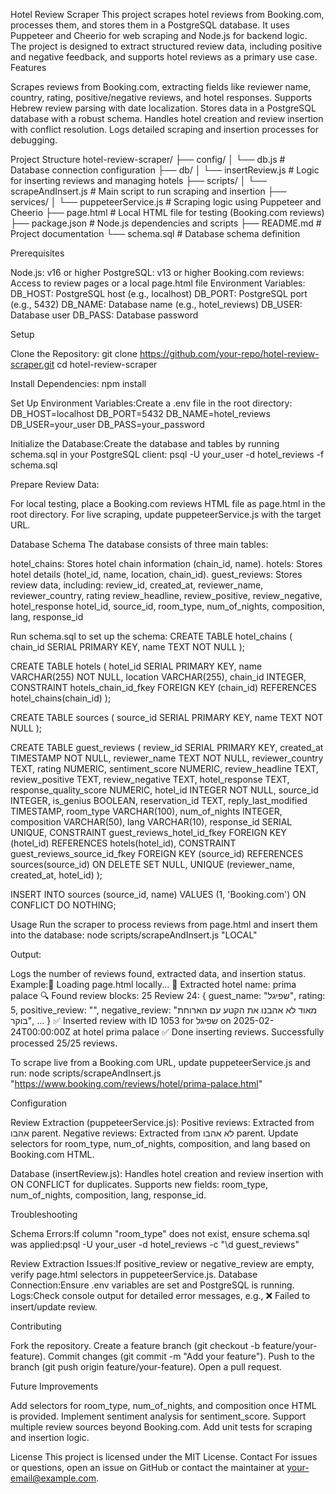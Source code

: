 Hotel Review Scraper
This project scrapes hotel reviews from Booking.com, processes them, and stores them in a PostgreSQL database. It uses Puppeteer and Cheerio for web scraping and Node.js for backend logic. The project is designed to extract structured review data, including positive and negative feedback, and supports hotel reviews as a primary use case.
Features

Scrapes reviews from Booking.com, extracting fields like reviewer name, country, rating, positive/negative reviews, and hotel responses.
Supports Hebrew review parsing with date localization.
Stores data in a PostgreSQL database with a robust schema.
Handles hotel creation and review insertion with conflict resolution.
Logs detailed scraping and insertion processes for debugging.

Project Structure
hotel-review-scraper/
├── config/
│   └── db.js              # Database connection configuration
├── db/
│   └── insertReview.js    # Logic for inserting reviews and managing hotels
├── scripts/
│   └── scrapeAndInsert.js # Main script to run scraping and insertion
├── services/
│   └── puppeteerService.js # Scraping logic using Puppeteer and Cheerio
├── page.html              # Local HTML file for testing (Booking.com reviews)
├── package.json           # Node.js dependencies and scripts
├── README.md              # Project documentation
└── schema.sql             # Database schema definition

Prerequisites

Node.js: v16 or higher
PostgreSQL: v13 or higher
Booking.com reviews: Access to review pages or a local page.html file
Environment Variables:
DB_HOST: PostgreSQL host (e.g., localhost)
DB_PORT: PostgreSQL port (e.g., 5432)
DB_NAME: Database name (e.g., hotel_reviews)
DB_USER: Database user
DB_PASS: Database password



Setup

Clone the Repository:
git clone https://github.com/your-repo/hotel-review-scraper.git
cd hotel-review-scraper


Install Dependencies:
npm install


Set Up Environment Variables:Create a .env file in the root directory:
DB_HOST=localhost
DB_PORT=5432
DB_NAME=hotel_reviews
DB_USER=your_user
DB_PASS=your_password


Initialize the Database:Create the database and tables by running schema.sql in your PostgreSQL client:
psql -U your_user -d hotel_reviews -f schema.sql


Prepare Review Data:

For local testing, place a Booking.com reviews HTML file as page.html in the root directory.
For live scraping, update puppeteerService.js with the target URL.



Database Schema
The database consists of three main tables:

hotel_chains: Stores hotel chain information (chain_id, name).
hotels: Stores hotel details (hotel_id, name, location, chain_id).
guest_reviews: Stores review data, including:
review_id, created_at, reviewer_name, reviewer_country, rating
review_headline, review_positive, review_negative, hotel_response
hotel_id, source_id, room_type, num_of_nights, composition, lang, response_id



Run schema.sql to set up the schema:
CREATE TABLE hotel_chains (
  chain_id SERIAL PRIMARY KEY,
  name TEXT NOT NULL
);

CREATE TABLE hotels (
  hotel_id SERIAL PRIMARY KEY,
  name VARCHAR(255) NOT NULL,
  location VARCHAR(255),
  chain_id INTEGER,
  CONSTRAINT hotels_chain_id_fkey FOREIGN KEY (chain_id) REFERENCES hotel_chains(chain_id)
);

CREATE TABLE sources (
  source_id SERIAL PRIMARY KEY,
  name TEXT NOT NULL
);

CREATE TABLE guest_reviews (
  review_id SERIAL PRIMARY KEY,
  created_at TIMESTAMP NOT NULL,
  reviewer_name TEXT NOT NULL,
  reviewer_country TEXT,
  rating NUMERIC,
  sentiment_score NUMERIC,
  review_headline TEXT,
  review_positive TEXT,
  review_negative TEXT,
  hotel_response TEXT,
  response_quality_score NUMERIC,
  hotel_id INTEGER NOT NULL,
  source_id INTEGER,
  is_genius BOOLEAN,
  reservation_id TEXT,
  reply_last_modified TIMESTAMP,
  room_type VARCHAR(100),
  num_of_nights INTEGER,
  composition VARCHAR(50),
  lang VARCHAR(10),
  response_id SERIAL UNIQUE,
  CONSTRAINT guest_reviews_hotel_id_fkey FOREIGN KEY (hotel_id) REFERENCES hotels(hotel_id),
  CONSTRAINT guest_reviews_source_id_fkey FOREIGN KEY (source_id) REFERENCES sources(source_id) ON DELETE SET NULL,
  UNIQUE (reviewer_name, created_at, hotel_id)
);

INSERT INTO sources (source_id, name) VALUES (1, 'Booking.com') ON CONFLICT DO NOTHING;

Usage
Run the scraper to process reviews from page.html and insert them into the database:
node scripts/scrapeAndInsert.js "LOCAL"

Output:

Logs the number of reviews found, extracted data, and insertion status.
Example:📄 Loading page.html locally...
🏨 Extracted hotel name: prima palace
🔍 Found review blocks: 25
Review 24: { guest_name: "שפיגל", rating: 5, positive_review: "", negative_review: "מאוד לא אהבנו את הקטע עם הארוחת בוקר", ... }
✅ Inserted review with ID 1053 for שפיגל on 2025-02-24T00:00:00Z at hotel prima palace
✅ Done inserting reviews. Successfully processed 25/25 reviews.



To scrape live from a Booking.com URL, update puppeteerService.js and run:
node scripts/scrapeAndInsert.js "https://www.booking.com/reviews/hotel/prima-palace.html"

Configuration

Review Extraction (puppeteerService.js):
Positive reviews: Extracted from <span class="bui-u-sr-only">אהבו</span> parent.
Negative reviews: Extracted from <span class="bui-u-sr-only">לא אהבו</span> parent.
Update selectors for room_type, num_of_nights, composition, and lang based on Booking.com HTML.


Database (insertReview.js):
Handles hotel creation and review insertion with ON CONFLICT for duplicates.
Supports new fields: room_type, num_of_nights, composition, lang, response_id.



Troubleshooting

Schema Errors:If column "room_type" does not exist, ensure schema.sql was applied:psql -U your_user -d hotel_reviews -c "\d guest_reviews"


Review Extraction Issues:If positive_review or negative_review are empty, verify page.html selectors in puppeteerService.js.
Database Connection:Ensure .env variables are set and PostgreSQL is running.
Logs:Check console output for detailed error messages, e.g., ❌ Failed to insert/update review.

Contributing

Fork the repository.
Create a feature branch (git checkout -b feature/your-feature).
Commit changes (git commit -m "Add your feature").
Push to the branch (git push origin feature/your-feature).
Open a pull request.

Future Improvements

Add selectors for room_type, num_of_nights, and composition once HTML is provided.
Implement sentiment analysis for sentiment_score.
Support multiple review sources beyond Booking.com.
Add unit tests for scraping and insertion logic.

License
This project is licensed under the MIT License.
Contact
For issues or questions, open an issue on GitHub or contact the maintainer at your-email@example.com.
